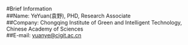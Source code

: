 #Brief Information  
##Name: YeYuan(袁野), PHD, Research Associate  
##Company: Chongqing Institute of Green and Intelligent Technology, Chinese Academy of Sciences  
##E-mail: yuanye@cigit.ac.cn  
